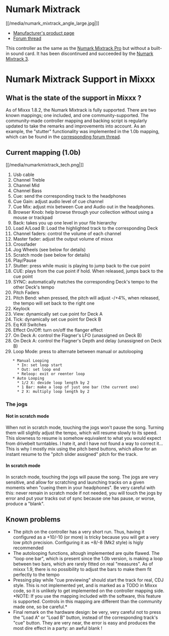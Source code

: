 # Numark Mixtrack

[[/media/numark_mixtrack_angle_large.jpg|]]

  - [Manufacturer's product page](http://www.numark.com/mixtrack)
  - [Forum thread](http://mixxx.org/forums/viewtopic.php?f=7&t=1808)

This controller as the same as the [Numark Mixtrack
Pro](Numark%20Mixtrack%20Pro) but without a built-in sound card. It has
been discontinued and succeeded by the [Numark
Mixtrack 3](Numark%20Mixtrack%203).

# Numark Mixtrack Support in Mixxx

## What is the state of the support in Mixxx ?

As of Mixxx 1.8.2, the Numark Mixtrack is fully supported. There are two
known mappings; one included, and one community-supported. The
community-made controller mapping and backing script is regularly
updated to take the remarks and improvements into account. As an
example, the "stutter" functionality was implemented in the 1.0b
mapping, which can be found in the [corresponding forum
thread](http://www.mixxx.org/forums/viewtopic.php?f=7&t=1808&start=30#p10182).

## Current mapping (1.0b)

[[/media/numarkmixtrack_tech.png|]]

1.  Usb cable
2.  Channel Treble
3.  Channel Mid
4.  Channel Bass
5.  Cue: send the corresponding track to the headphones
6.  Cue Gain: adjust audio level of cue channel
7.  Cue Mix: adjust mix between Cue and Audio out in the headphones.
8.  Browser Knob: help browse through your collection without using a
    mouse or trackpad
9.  Back: takes you up one level in your file hierarchy
10. Load A/Load B: Load the highlighted track to the corresponding Deck
11. Channel faders: control the volume of each channel
12. Master fader: adjust the output volume of mixxx
13. Crossfader
14. Jog Wheels (see below for details)
15. Scratch mode (see below for details)
16. Play/Pause
17. Stutter: press while music is playing to jump back to the cue point
18. CUE: plays from the cue point if hold. When released, jumps back to
    the cue point
19. SYNC: automatically matches the corresponding Deck's tempo to the
    other Deck's tempo 
20. Pitch Faders
21. Pitch Bend: when pressed, the pitch will adjust -/+4%, when
    released, the tempo will set back to the right one
22. Keylock
23. View: dynamically set cue point for Deck A
24. Tick: dynamically set cue point for Deck B
25. Eq Kill Switches
26. Effect On/Off: turn on/off the flanger effect
27. On Deck A: control the Flagner's LFO (unassigned on Deck B)
28. On Deck A: control the Flagner's Depth and delay (unassigned on Deck
    B)
29. Loop Mode: press to alternate between manual or autolooping

<!-- end list -->

``` 
   * Manual Looping
     * In: set loop start
     * Out: set loop end
     * Reloop: exit or reenter loop 
   * Auto Looping
     * 1/2 X: devide loop length by 2
     * 1 Bar: make a loop of just one bar (the current one)
     * 2 X: multiply loop length by 2
```

### The jogs

#### Not in scratch mode

When not in scratch mode, touching the jogs won't pause the song.
Turning them will slightly adjust the tempo, which will resume slowly to
its speed. This slowness to resume is somehow equivalent to what you
would expect from drivebelt turntables. I hate it, and I have not found
a way to correct it... This is why I mostly mix using the pitch bend
buttons, which allow for an instant resume to the "pitch slider
assigned" pitch for the track.

#### In scratch mode

In scratch mode, touching the jogs will pause the song. The jogs are
very sensitive, and allow for scratching and launching tracks on a given
moments when "cueing them in your headphones". Be very careful with
this: never remain in scratch mode if not needed, you will touch the
jogs by error and put your tracks out of sync because one has pause, or
worse, produce a "blank".

## Known problems

  - The pitch on the controller has a very short run. Thus, having it
    configured as a +10/-10 (or more) is tricky because you will get a
    very low pitch precision. Configuring it as +8/-8 (Mk2 style) is
    higly recommended
  - The autolooping functions, altough implemented are quite flawed. The
    "loop one bar", which is present since the 1.0b version, is making a
    loop between two bars, which are rarely fitted on real "measures".
    As of mixxx 1.9, there is no possibility to adjust the bars to make
    them fit perfectly to the tempo
  - Pressing play while "cue previewing" should start the track for
    real, CDJ style. This is not implemented yet, and is marked as a
    TODO in Mixxx code, so it is unlikely to get implemented on the
    controller mapping side. \*NOTE: If you use the mapping included
    with the software, this feature is supported. Controls in this
    mapping are different than the community made one, so be careful.\*
  - Final remark on the hardware design: be very, very careful not to
    press the "Load A" or "Load B" button, instead of the corresponding
    track's "cue" button. They are very near, the error is easy and
    produces the most dire effect in a party: an awful blank \!
